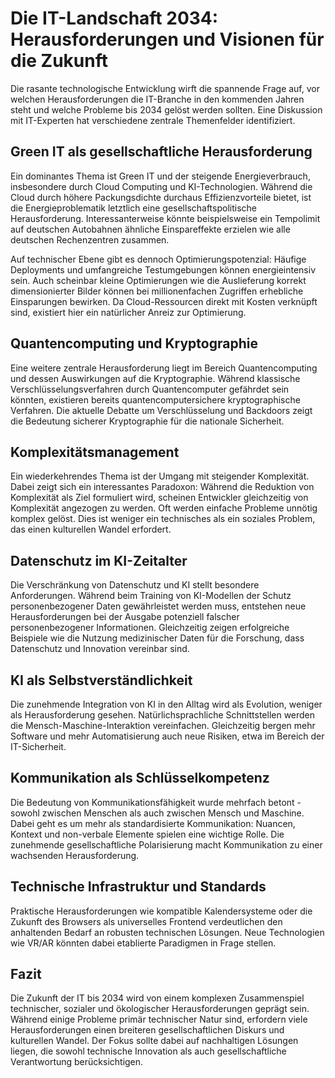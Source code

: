 # Die IT-Landschaft 2034: Herausforderungen und Visionen für die Zukunft

Die rasante technologische Entwicklung wirft die spannende Frage auf, vor welchen Herausforderungen die IT-Branche in den kommenden Jahren steht und welche Probleme bis 2034 gelöst werden sollten. Eine Diskussion mit IT-Experten hat verschiedene zentrale Themenfelder identifiziert.

## Green IT als gesellschaftliche Herausforderung

Ein dominantes Thema ist Green IT und der steigende Energieverbrauch, insbesondere durch Cloud Computing und KI-Technologien. Während die Cloud durch höhere Packungsdichte durchaus Effizienzvorteile bietet, ist die Energieproblematik letztlich eine gesellschaftspolitische Herausforderung. Interessanterweise könnte beispielsweise ein Tempolimit auf deutschen Autobahnen ähnliche Einspareffekte erzielen wie alle deutschen Rechenzentren zusammen.

Auf technischer Ebene gibt es dennoch Optimierungspotenzial: Häufige Deployments und umfangreiche Testumgebungen können energieintensiv sein. Auch scheinbar kleine Optimierungen wie die Auslieferung korrekt dimensionierter Bilder können bei millionenfachen Zugriffen erhebliche Einsparungen bewirken. Da Cloud-Ressourcen direkt mit Kosten verknüpft sind, existiert hier ein natürlicher Anreiz zur Optimierung.

## Quantencomputing und Kryptographie 

Eine weitere zentrale Herausforderung liegt im Bereich Quantencomputing und dessen Auswirkungen auf die Kryptographie. Während klassische Verschlüsselungsverfahren durch Quantencomputer gefährdet sein könnten, existieren bereits quantencomputersichere kryptographische Verfahren. Die aktuelle Debatte um Verschlüsselung und Backdoors zeigt die Bedeutung sicherer Kryptographie für die nationale Sicherheit.

## Komplexitätsmanagement

Ein wiederkehrendes Thema ist der Umgang mit steigender Komplexität. Dabei zeigt sich ein interessantes Paradoxon: Während die Reduktion von Komplexität als Ziel formuliert wird, scheinen Entwickler gleichzeitig von Komplexität angezogen zu werden. Oft werden einfache Probleme unnötig komplex gelöst. Dies ist weniger ein technisches als ein soziales Problem, das einen kulturellen Wandel erfordert.

## Datenschutz im KI-Zeitalter

Die Verschränkung von Datenschutz und KI stellt besondere Anforderungen. Während beim Training von KI-Modellen der Schutz personenbezogener Daten gewährleistet werden muss, entstehen neue Herausforderungen bei der Ausgabe potenziell falscher personenbezogener Informationen. Gleichzeitig zeigen erfolgreiche Beispiele wie die Nutzung medizinischer Daten für die Forschung, dass Datenschutz und Innovation vereinbar sind.

## KI als Selbstverständlichkeit

Die zunehmende Integration von KI in den Alltag wird als Evolution, weniger als Herausforderung gesehen. Natürlichsprachliche Schnittstellen werden die Mensch-Maschine-Interaktion vereinfachen. Gleichzeitig bergen mehr Software und mehr Automatisierung auch neue Risiken, etwa im Bereich der IT-Sicherheit.

## Kommunikation als Schlüsselkompetenz

Die Bedeutung von Kommunikationsfähigkeit wurde mehrfach betont - sowohl zwischen Menschen als auch zwischen Mensch und Maschine. Dabei geht es um mehr als standardisierte Kommunikation: Nuancen, Kontext und non-verbale Elemente spielen eine wichtige Rolle. Die zunehmende gesellschaftliche Polarisierung macht Kommunikation zu einer wachsenden Herausforderung.

## Technische Infrastruktur und Standards

Praktische Herausforderungen wie kompatible Kalendersysteme oder die Zukunft des Browsers als universelles Frontend verdeutlichen den anhaltenden Bedarf an robusten technischen Lösungen. Neue Technologien wie VR/AR könnten dabei etablierte Paradigmen in Frage stellen.

## Fazit

Die Zukunft der IT bis 2034 wird von einem komplexen Zusammenspiel technischer, sozialer und ökologischer Herausforderungen geprägt sein. Während einige Probleme primär technischer Natur sind, erfordern viele Herausforderungen einen breiteren gesellschaftlichen Diskurs und kulturellen Wandel. Der Fokus sollte dabei auf nachhaltigen Lösungen liegen, die sowohl technische Innovation als auch gesellschaftliche Verantwortung berücksichtigen.